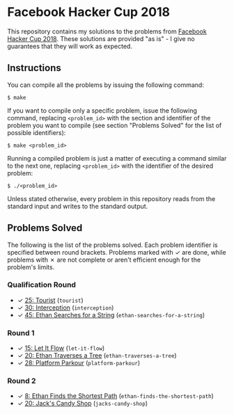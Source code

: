 # Facebook Hacker Cup 2018

This repository contains my solutions to the problems from [Facebook Hacker Cup 2018][1]. These solutions are provided "as is" - I give no guarantees that they will work as expected.

## Instructions

You can compile all the problems by issuing the following command:

    $ make

If you want to compile only a specific problem, issue the following command, replacing `<problem_id>` with the section and identifier of the problem you want to compile (see section "Problems Solved" for the list of possible identifiers):

    $ make <problem_id>

Running a compiled problem is just a matter of executing a command similar to the next one, replacing `<problem_id>` with the identifier of the desired problem:

    $ ./<problem_id>

Unless stated otherwise, every problem in this repository reads from the standard input and writes to the standard output.

## Problems Solved

The following is the list of the problems solved. Each problem identifier is specified between round brackets. Problems marked with ✓ are done, while problems with ✗ are not complete or aren't efficient enough for the problem's limits.

### Qualification Round

* ✓ [25: Tourist][qual1] (`tourist`)
* ✓ [30: Interception][qual2] (`interception`)
* ✓ [45: Ethan Searches for a String][qual3] (`ethan-searches-for-a-string`)

### Round 1

* ✓ [15: Let It Flow][round11] (`let-it-flow`)
* ✓ [20: Ethan Traverses a Tree][round12] (`ethan-traverses-a-tree`)
* ✓ [28: Platform Parkour][round13] (`platform-parkour`)

### Round 2

* ✓ [8: Ethan Finds the Shortest Path][round21] (`ethan-finds-the-shortest-path`)
* ✓ [20: Jack's Candy Shop][round22] (`jacks-candy-shop`)

[1]: https://www.facebook.com/hackercup
[qual1]: https://www.facebook.com/hackercup/problem/1632703893518337/
[qual2]: https://www.facebook.com/hackercup/problem/175329729852444/
[qual3]: https://www.facebook.com/hackercup/problem/1153996538071503/
[round11]: https://www.facebook.com/hackercup/problem/180494849326631/
[round12]: https://www.facebook.com/hackercup/problem/232395994158286/
[round13]: https://www.facebook.com/hackercup/problem/1892930427431211/
[round21]: https://www.facebook.com/hackercup/problem/988017871357549/
[round22]: https://www.facebook.com/hackercup/problem/638251746380051/
